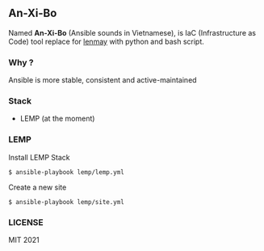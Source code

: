 ## An-Xi-Bo

Named **An-Xi-Bo** (Ansible sounds in Vietnamese), is IaC (Infrastructure as Code) tool replace for [lenmay](https://github.com/khanhicetea/lenmay) with python and bash script.

### Why ?

Ansible is more stable, consistent and active-maintained

### Stack

- LEMP (at the moment)

### LEMP

Install LEMP Stack

```
$ ansible-playbook lemp/lemp.yml
```

Create a new site

```
$ ansible-playbook lemp/site.yml
```

### LICENSE

MIT 2021